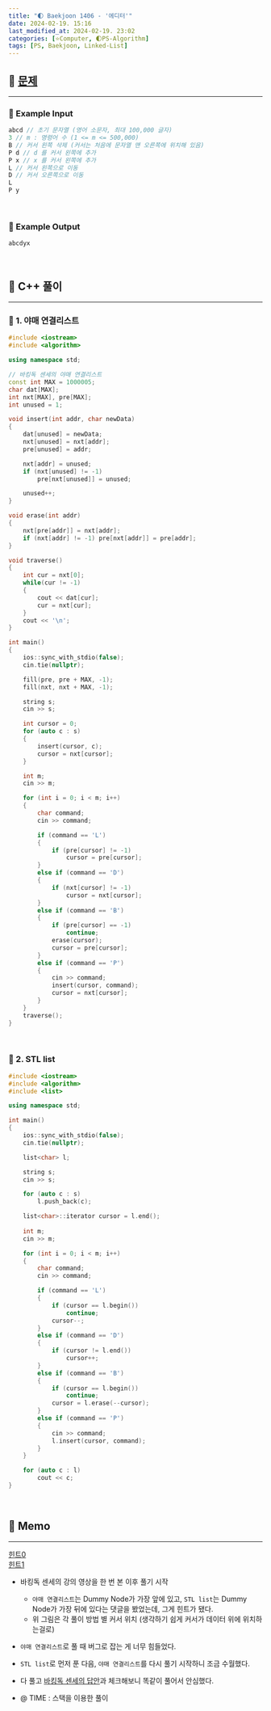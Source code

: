 ```yaml
---
title: "🌓 Baekjoon 1406 - '에디터'"
date: 2024-02-19. 15:16
last_modified_at: 2024-02-19. 23:02
categories: [⭐Computer, 🌓PS-Algorithm]
tags: [PS, Baekjoon, Linked-List]
---
```


## **💫 [문제](https://www.acmicpc.net/problem/1406)**

---

### **🫧 Example Input**

```cpp
abcd // 초기 문자열 (영어 소문자, 최대 100,000 글자)
3 // m : 명령어 수 (1 <= m <= 500,000)
B // 커서 왼쪽 삭제 (커서는 처음에 문자열 맨 오른쪽에 위치해 있음)
P d // d 를 커서 왼쪽에 추가
P x // x 를 커서 왼쪽에 추가
L // 커서 왼쪽으로 이동
D // 커서 오른쪽으로 이동
L
P y
```

<br>

<!-- ---- ---- ---- ----  ---- ---- ---- ----  ---- ---- ---- ----  ---- ---- ---- ---- -->

### **🫧 Example Output**

```cpp
abcdyx
```

<br>

<!-- ---- ---- ---- ----  ---- ---- ---- ----  ---- ---- ---- ----  ---- ---- ---- ---- -->

## **💫 C++ 풀이**

---

### **🫧 1. 야매 연결리스트**

```cpp
#include <iostream>
#include <algorithm>

using namespace std;

// 바킹독 센세의 야매 연결리스트
const int MAX = 1000005;
char dat[MAX];
int nxt[MAX], pre[MAX];
int unused = 1;

void insert(int addr, char newData)
{
	dat[unused] = newData;
	nxt[unused] = nxt[addr];
	pre[unused] = addr;

	nxt[addr] = unused;
	if (nxt[unused] != -1)
		pre[nxt[unused]] = unused;

	unused++;
}

void erase(int addr)
{
	nxt[pre[addr]] = nxt[addr];
	if (nxt[addr] != -1) pre[nxt[addr]] = pre[addr];
}

void traverse()
{
	int cur = nxt[0];
	while(cur != -1)
	{
		cout << dat[cur];
		cur = nxt[cur];
	}
	cout << '\n';
}

int main()
{
	ios::sync_with_stdio(false);
	cin.tie(nullptr);

	fill(pre, pre + MAX, -1);
	fill(nxt, nxt + MAX, -1);

	string s;
	cin >> s;

	int cursor = 0;
	for (auto c : s)
	{
		insert(cursor, c);
		cursor = nxt[cursor];
	}

	int m;
	cin >> m;

	for (int i = 0; i < m; i++)
	{
		char command;
		cin >> command;

		if (command == 'L')
		{
			if (pre[cursor] != -1)
				cursor = pre[cursor];
		}
		else if (command == 'D')
		{
			if (nxt[cursor] != -1)
				cursor = nxt[cursor];
		}
		else if (command == 'B')
		{
			if (pre[cursor] == -1)
				continue;
			erase(cursor);
			cursor = pre[cursor];
		}
		else if (command == 'P')
		{
			cin >> command;
			insert(cursor, command);
			cursor = nxt[cursor];
		}
	}
	traverse();
}
```

<br>

<!-- ---- ---- ---- ----  ---- ---- ---- ----  ---- ---- ---- ----  ---- ---- ---- ---- -->

### **🫧 2. STL list**

```cpp
#include <iostream>
#include <algorithm>
#include <list>

using namespace std;

int main()
{
	ios::sync_with_stdio(false);
	cin.tie(nullptr);

	list<char> l;

	string s;
	cin >> s;

	for (auto c : s)
		l.push_back(c);

	list<char>::iterator cursor = l.end();
	
	int m;
	cin >> m;

	for (int i = 0; i < m; i++)
	{
		char command;
		cin >> command;

		if (command == 'L')
		{
			if (cursor == l.begin())
				continue;
			cursor--;
		}
		else if (command == 'D')
		{
			if (cursor != l.end())
				cursor++;
		}
		else if (command == 'B')
		{
			if (cursor == l.begin())
				continue;
			cursor = l.erase(--cursor);
		}
		else if (command == 'P')
		{
			cin >> command;
			l.insert(cursor, command);
		}
	}

	for (auto c : l)
		cout << c;
}
```

<br>

<!-- ---- ---- ---- ----  ---- ---- ---- ----  ---- ---- ---- ----  ---- ---- ---- ---- -->

## **💫 Memo**

---

[힌트0](/assets/img/2024/240219_0000.jpg)  
[힌트1](/assets/img/2024/240219_0001.jpg)  

- 바킹독 센세의 강의 영상을 한 번 본 이후 풀기 시작
  - `야매 연결리스트`는 Dummy Node가 가장 앞에 있고, `STL list`는 Dummy Node가 가장 뒤에 있다는 댓글을 봤었는데, 그게 힌트가 됐다.
  - 위 그림은 각 풀이 방법 별 커서 위치 (생각하기 쉽게 커서가 데이터 위에 위치하는걸로)

- `야매 연결리스트`로 풀 때 버그로 잡는 게 너무 힘들었다.
- `STL list`로 먼저 푼 다음, `야매 연결리스트`를 다시 풀기 시작하니 조금 수월했다.

- 다 풀고 [바킹독 센세의 답안](https://github.com/encrypted-def/basic-algo-lecture/tree/master/0x04)과 체크해보니 똑같이 풀어서 안심했다.

- @ TIME : 스택을 이용한 풀이
